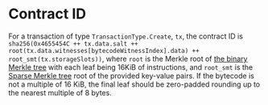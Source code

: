 # Contract ID

For a transaction of type `TransactionType.Create`, `tx`, the contract ID is
`sha256(0x4655454C ++ tx.data.salt ++ root(tx.data.witnesses[bytecodeWitnessIndex].data) ++ root_smt(tx.storageSlots))`,
where `root` is the Merkle root of [the binary Merkle tree](../cryptographic_primitives.md#binary-merkle-tree) with
each leaf being 16KiB of instructions, and `root_smt` is the
[Sparse Merkle tree](../cryptographic_primitives.md#sparse-merkle-tree) root of the provided key-value pairs.
If the bytecode is not a multiple of 16 KiB, the final leaf should be zero-padded rounding up to the nearest multiple
of 8 bytes.
